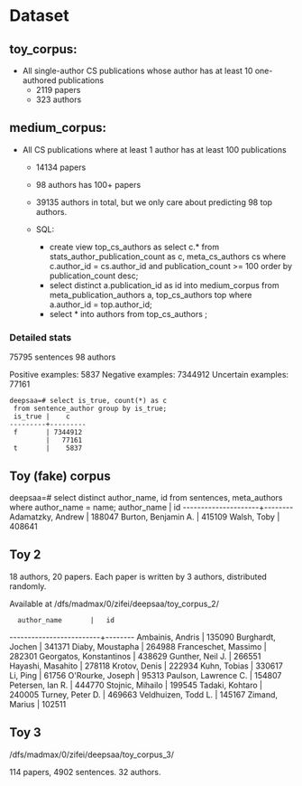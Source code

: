 Dataset
====

## toy_corpus:

- All single-author CS publications whose author has at least 10 one-authored publications
  - 2119 papers
  - 323 authors

## medium_corpus:

- All CS publications where at least 1 author has at least 100 publications
  - 14134 papers
  - 98 authors has 100+ papers
  - 39135 authors in total, but we only care about predicting 98 top authors.

  - SQL:
    - create view top_cs_authors as select c.* from stats_author_publication_count as c, meta_cs_authors cs where c.author_id = cs.author_id and publication_count >= 100 order by publication_count desc;
    - select distinct a.publication_id as id into medium_corpus from meta_publication_authors a, top_cs_authors top where a.author_id = top.author_id;
    - select * into authors from top_cs_authors ;

### Detailed stats

75795 sentences
98 authors

Positive examples: 5837
Negative examples: 7344912
Uncertain examples: 77161

    deepsaa=# select is_true, count(*) as c 
     from sentence_author group by is_true;
     is_true |    c
    ---------+---------
     f       | 7344912
             |   77161
     t       |    5837

<!-- 

- All CS papers where all authors has at least 5 papers
  - select count(distinct publication_id) from meta_publication_authors pa, meta_cs_publications cs where pa.publication_id = cs.id and author_id in (select author_id from public.stats_author_publication_count where publication_count < 5); 
Needs recursion
-->


## Toy (fake) corpus

deepsaa=# select distinct author_name, id from sentences, meta_authors where author_name = name;
     author_name     |   id
---------------------+--------
 Adamatzky, Andrew   | 188047
 Burton, Benjamin A. | 415109
 Walsh, Toby         | 408641


 ## Toy 2

 18 authors, 20 papers. Each paper is written by 3 authors, distributed randomly.

Available at /dfs/madmax/0/zifei/deepsaa/toy_corpus_2/

      author_name       |   id
-------------------------+--------
Ambainis, Andris        | 135090
Burghardt, Jochen       | 341371
Diaby, Moustapha        | 264988
Franceschet, Massimo    | 282301
Georgatos, Konstantinos | 438629
Gunther, Neil J.        | 266551
Hayashi, Masahito       | 278118
Krotov, Denis           | 222934
Kuhn, Tobias            | 330617
Li, Ping                |  61756
O'Rourke, Joseph        |  95313
Paulson, Lawrence C.    | 154807
Petersen, Ian R.        | 444770
Stojnic, Mihailo        | 199545
Tadaki, Kohtaro         | 240005
Turney, Peter D.        | 469663
Veldhuizen, Todd L.     | 145167
Zimand, Marius          | 102511


## Toy 3


/dfs/madmax/0/zifei/deepsaa/toy_corpus_3/

114 papers, 4902 sentences.
32 authors.
